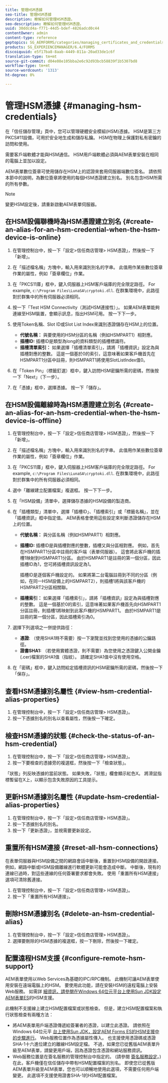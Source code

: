 ```yaml
---
title: 管理HSM憑據
seo-title: 管理HSM憑據
description: 瞭解如何管理HSM憑證。
seo-description: 瞭解如何管理HSM憑證。
uuid: 30ddcd4a-f771-44d5-bdef-4826adcd0c44
contentOwner: admin
content-type: reference
geptopics: SG_AEMFORMS/categories/managing_certificates_and_credentials
products: SG_EXPERIENCEMANAGER/6.4/FORMS
discoiquuid: e5f17ba8-8aab-4449-811a-20ad33de1c6f
translation-type: tm+mt
source-git-commit: d04e08e105bba2e6c92d93bcb58839f1b5307bd8
workflow-type: tm+mt
source-wordcount: '1313'
ht-degree: 0%

---
```



# 管理HSM憑據 {#managing-hsm-credentials}

在「信任儲存管理」頁中，您可以管理硬體安全模組(HSM)憑據。 HSM是第三方PKCS#11設備，可用於安全地生成和儲存私鑰。 HSM在物理上保護對私有密鑰的訪問和使用。

需要客戶端軟體才能與HSM通信。 HSM用戶端軟體必須與AEM表單安裝在相同的電腦上並加以設定。

AEM表單數位簽章可使用儲存在HSM上的認證來套用伺服器端數位簽名。 請依照本節中的說明，為數位簽章將使用的每個HSM憑證建立別名。 別名包含HSM所需的所有參數。

>[!NOTE]
>
>變更HSM設定後，請重新啟動AEM表單伺服器。

## 在HSM設備聯機時為HSM憑證建立別名 {#create-an-alias-for-an-hsm-credential-when-the-hsm-device-is-online}

1. 在管理控制台中，按一下「設定>信任商店管理> HSM憑證」，然後按一下「新增」。
1. 在「描述檔名稱」方塊中，輸入用來識別別名的字串。 此值用作某些數位簽章作業的屬性，例如「簽章欄位」作業。
1. 在「PKCS11庫」框中，鍵入伺服器上HSM客戶端庫的完全限定路徑。 For example, `c:\Program Files\LunaSA\cryptoki.dll`. 在群集環境中，此路徑對於群集中的所有伺服器必須相同。
1. 按一下「Test HSM Connectivity（測試HSM連接性）」。 如果AEM表單能夠連線至HSM裝置，會顯示訊息，指出HSM可用。 按一下下一步。
1. 使用Token名稱、Slot ID或Slot List Index來識別憑證儲存在HSM上的位置。

   * **代號名稱：** 與要使用的HSM分區的名稱（例如HSMPART1）相對應。
   * **插槽ID:** 插槽ID是類型為long的資料類型的插槽標識符。
   * **插槽清單索引：** 如果選擇「插槽清單索引」，請將「插槽資訊」設定為與插槽對應的整數。 這是一個基於0的索引，這意味著如果客戶機首先在HSMPART1分區中註冊，則HSMPART1將使用SlotListIndex值0。

1. 在「Token Pin」（標籤釘選）框中，鍵入訪問HSM密鑰所需的密碼，然後按一下「Next」（下一步）。
1. 在「憑據」框中，選擇憑據。 按一下「儲存」。

## 在HSM設備離線時為HSM憑證建立別名 {#create-an-alias-for-an-hsm-credential-when-the-hsm-device-is-offline}

1. 在管理控制台中，按一下「設定>信任商店管理> HSM憑證」，然後按一下「新增」。
1. 在「描述檔名稱」方塊中，輸入用來識別別名的字串。 此值用作某些數位簽章作業的屬性，例如「簽章欄位」作業。
1. 在「PKCS11庫」框中，鍵入伺服器上HSM客戶端庫的完全限定路徑。 For example, `c:\Program Files\LunaSA\cryptoki.dll`. 在群集環境中，此路徑對於群集中的所有伺服器必須相同。
1. 選中「離線建立配置檔案」複選框。 按一下下一步。
1. 在「HSM設備」清單中，選擇儲存憑據的HSM設備的製造商。
1. 在「插槽類型」清單中，選擇「插槽ID」、「插槽索引」或「標籤名稱」，並在「插槽資訊」框中指定值。 AEM表格會使用這些設定來判斷憑證儲存在HSM上的位置。

   * **代號名稱：** 與分區名稱（例如HSMPART1）相對應。
   * **插槽ID:** 插槽ID是與插槽對應的整數，插槽又與分區相對應。 例如，首先在HSMPART1分區中註冊的客戶端（表單伺服器）。 這會將此客戶機的插槽1映射到HSMPART1分區。 由於HSMPART1是註冊的第一個分區，因此插槽ID為1，您可將插槽資訊設定為1。

      插槽ID是逐個客戶機設定的。 如果將第二台電腦註冊到不同的分區（例如，在同一HSM設備上的HSMPART2），則插槽1將與該客戶機的HSMPART2分區相關聯。

   * **插槽索引：** 如果選擇「插槽索引」，請將「插槽資訊」設定為與插槽對應的整數。 這是一個基於0的索引，這意味著如果客戶機首先向HSMPART1分區註冊，則插槽1將映射到此客戶機的HSMPART1。 由於HSMPART1是註冊的第一個分區，因此插槽索引為0。

1. 選擇下列選項之一併提供路徑：

   * **憑證**: （使用SHA1時不需要）按一下瀏覽並找到您使用的憑據的公鑰路徑。
   * **證書SHA1:** （若使用實體憑證，則不需要）為您使用之憑證鍵入公開金鑰(.cer)檔案的SHA1值（指紋）。 請確定SHA1值中沒有使用空格。

1. 在「密碼」框中，鍵入訪問給定插槽資訊的HSM密鑰所需的密碼，然後按一下「保存」。

## 查看HSM憑據別名屬性 {#view-hsm-credential-alias-properties}

1. 在管理控制台中，按一下「設定>信任商店管理> HSM憑證」。
1. 按一下憑據別名的別名以查看屬性，然後按一下確定。

## 檢查HSM憑據的狀態 {#check-the-status-of-an-hsm-credential}

1. 在管理控制台中，按一下「設定>信任商店管理> HSM憑證」。
1. 按一下要檢查的憑據旁的複選框，然後按一下「檢查狀態」。

「狀態」列反映憑據的當前狀態。 如果失敗，「狀態」欄會顯示紅色X。 將滑鼠指標暫留在X上，以顯示包含失敗原因的工具提示。

## 更新HSM憑據別名屬性 {#update-hsm-credential-alias-properties}

1. 在管理控制台中，按一下「設定>信任商店管理> HSM憑證」。
1. 按一下憑據別名的別名。
1. 按一下「更新憑證」，並視需要更新設定。

## 重置所有HSM連接 {#reset-all-hsm-connections}

在表單伺服器與HSM設備之間的網路會話中斷後，重置到HSM設備的開啟連接。 例如，網路中斷或HSM設備離線進行軟體更新可能會造成中斷。 中斷後，現有的連線已過時，對這些連線的任何簽署要求都會失敗。 使用「重置所有HSM連接」選項可清除舊連接。

1. 在管理控制台中，按一下「設定>信任商店管理> HSM憑證」。
1. 按一下「重置所有HSM連接」。

## 刪除HSM憑據別名 {#delete-an-hsm-credential-alias}

1. 在管理控制台中，按一下「設定>信任商店管理> HSM憑證」。
1. 選擇要刪除的HSM憑據的複選框，按一下刪除，然後按一下確定。

## 配置遠程HSM支援 {#configure-remote-hsm-support}

AEM表單使用以Web Services為基礎的IPC/RPC機制。 此機制可讓AEM表單使用安裝在遠端電腦上的HSM。 要使用此功能，請在安裝HSM的遠程電腦上安裝Web服務。 如需詳 [細資訊，請參閱在Windows 64位元平台上使用Sun JDK設定AEM表單ES](https://kb2.adobe.com/cps/808/cpsid_80835.html)的HSM支援。

此機制不支援線上建立HSM配置檔案或狀態檢查。 但是，建立HSM配置檔案和執行狀態檢查有兩種方法：

* 將AEM表單用戶端憑證傳遞給簽署者的憑證，以建立此憑證。 請依照在Windows 64位元平 [台上使用Sun JDK，設定AEM Forms ES的HSM支援中的步驟進行](https://kb2.adobe.com/cps/808/cpsid_80835.html)。 Web服務位置作為憑據屬性傳入。 也支援使用憑證碼或憑證SHA-1十六進位建立的離線HSM設定檔。 不過，如果您已從舊版AEM表單升級至AEM表單，請變更用戶端，因為憑證包含憑證和網站服務資訊。
* Web服務位置是在簽名服務的管理控制台中指定的。 (請參閱 [簽名服務設定](/help/forms/using/admin-help/configure-service-settings.md#signature-service-settings)。) 在此，客戶機僅在信任儲存中帶有HSM配置檔案的別名。 即使您已從舊版AEM表單升級至AEM表單，您也可以順暢地使用此選項，不需要任何用戶端變更。 此選項不支援使用證書SHA-1的HSM配置檔案。

